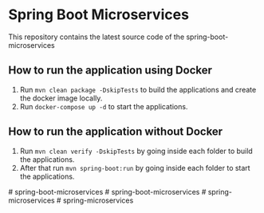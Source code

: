 # Spring Boot Microservices
This repository contains the latest source code of the spring-boot-microservices 



## How to run the application using Docker

1. Run `mvn clean package -DskipTests` to build the applications and create the docker image locally.
2. Run `docker-compose up -d` to start the applications.

## How to run the application without Docker

1. Run `mvn clean verify -DskipTests` by going inside each folder to build the applications.
2. After that run `mvn spring-boot:run` by going inside each folder to start the applications.

#   s p r i n g - b o o t - m i c r o s e r v i c e s  
 #   s p r i n g - b o o t - m i c r o s e r v i c e s  
 #   s p r i n g - m i c r o s e r v i c e s  
 #   s p r i n g - m i c r o s e r v i c e s  
 